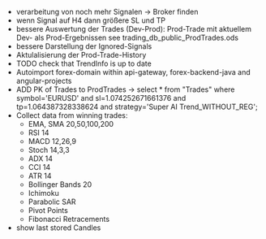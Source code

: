 - verarbeitung von noch mehr Signalen -> Broker finden
- wenn Signal auf H4 dann größere SL und TP
- bessere Auswertung der Trades (Dev-Prod): Prod-Trade mit aktuellem Dev- als Prod-Ergebnissen see trading_db_public_ProdTrades.ods
- bessere Darstellung der Ignored-Signals
- Aktulalisierung der Prod-Trade-History
- TODO check that TrendInfo is up to date
- Autoimport forex-domain within api-gateway, forex-backend-java and angular-projects
- ADD PK of Trades to ProdTrades -> select * from "Trades" where symbol='EURUSD' and sl=1.074252671661376 and tp=1.064387328338624 and strategy='Super AI Trend_WITHOUT_REG';
- Collect data from winning trades:
  - EMA, SMA 20,50,100,200
  - RSI 14
  - MACD 12,26,9
  - Stoch 14,3,3
  - ADX 14
  - CCI 14
  - ATR 14
  - Bollinger Bands 20
  - Ichimoku
  - Parabolic SAR
  - Pivot Points
  - Fibonacci Retracements
- show last stored Candles